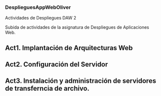 ### DesplieguesAppWebOliver
Actividades de Despliegues DAW 2

Subida de actividades de la asignatura de Despliegues de Aplicaciones Web.

## Act1. Implantación de Arquitecturas Web
## Act2. Configuración del Servidor
## Act3. Instalación y administración de servidores de transferncia de archivo.
